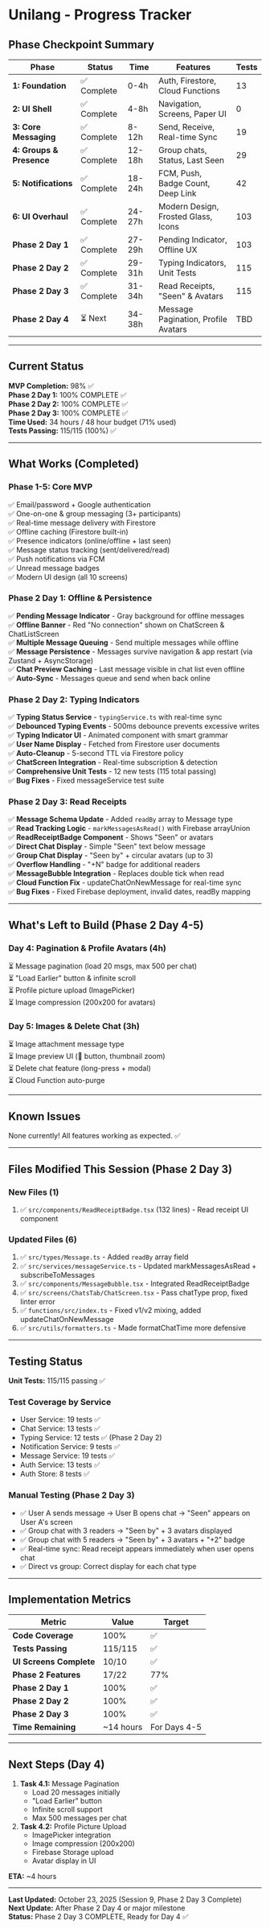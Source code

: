 # Unilang - Progress Tracker

## Phase Checkpoint Summary

| Phase                    | Status      | Time   | Features                            | Tests |
| ------------------------ | ----------- | ------ | ----------------------------------- | ----- |
| **1: Foundation**        | ✅ Complete | 0-4h   | Auth, Firestore, Cloud Functions    | 13    |
| **2: UI Shell**          | ✅ Complete | 4-8h   | Navigation, Screens, Paper UI       | 0     |
| **3: Core Messaging**    | ✅ Complete | 8-12h  | Send, Receive, Real-time Sync       | 19    |
| **4: Groups & Presence** | ✅ Complete | 12-18h | Group chats, Status, Last Seen      | 29    |
| **5: Notifications**     | ✅ Complete | 18-24h | FCM, Push, Badge Count, Deep Link   | 42    |
| **6: UI Overhaul**       | ✅ Complete | 24-27h | Modern Design, Frosted Glass, Icons | 103   |
| **Phase 2 Day 1**        | ✅ Complete | 27-29h | Pending Indicator, Offline UX       | 103   |
| **Phase 2 Day 2**        | ✅ Complete | 29-31h | Typing Indicators, Unit Tests       | 115   |
| **Phase 2 Day 3**        | ✅ Complete | 31-34h | Read Receipts, "Seen" & Avatars     | 115   |
| **Phase 2 Day 4**        | ⏳ Next     | 34-38h | Message Pagination, Profile Avatars | TBD   |

---

## Current Status

**MVP Completion:** 98% ✅  
**Phase 2 Day 1:** 100% COMPLETE ✅  
**Phase 2 Day 2:** 100% COMPLETE ✅  
**Phase 2 Day 3:** 100% COMPLETE ✅  
**Time Used:** 34 hours / 48 hour budget (71% used)  
**Tests Passing:** 115/115 (100%) ✅

---

## What Works (Completed)

### Phase 1-5: Core MVP

✅ Email/password + Google authentication  
✅ One-on-one & group messaging (3+ participants)  
✅ Real-time message delivery with Firestore  
✅ Offline caching (Firestore built-in)  
✅ Presence indicators (online/offline + last seen)  
✅ Message status tracking (sent/delivered/read)  
✅ Push notifications via FCM  
✅ Unread message badges  
✅ Modern UI design (all 10 screens)

### Phase 2 Day 1: Offline & Persistence

✅ **Pending Message Indicator** - Gray background for offline messages  
✅ **Offline Banner** - Red "No connection" shown on ChatScreen & ChatListScreen  
✅ **Multiple Message Queuing** - Send multiple messages while offline  
✅ **Message Persistence** - Messages survive navigation & app restart (via Zustand + AsyncStorage)  
✅ **Chat Preview Caching** - Last message visible in chat list even offline  
✅ **Auto-Sync** - Messages queue and send when back online

### Phase 2 Day 2: Typing Indicators

✅ **Typing Status Service** - `typingService.ts` with real-time sync  
✅ **Debounced Typing Events** - 500ms debounce prevents excessive writes  
✅ **Typing Indicator UI** - Animated component with smart grammar  
✅ **User Name Display** - Fetched from Firestore user documents  
✅ **Auto-Cleanup** - 5-second TTL via Firestore policy  
✅ **ChatScreen Integration** - Real-time subscription & detection  
✅ **Comprehensive Unit Tests** - 12 new tests (115 total passing)  
✅ **Bug Fixes** - Fixed messageService test suite

### Phase 2 Day 3: Read Receipts

✅ **Message Schema Update** - Added `readBy` array to Message type  
✅ **Read Tracking Logic** - `markMessagesAsRead()` with Firebase arrayUnion  
✅ **ReadReceiptBadge Component** - Shows "Seen" or avatars  
✅ **Direct Chat Display** - Simple "Seen" text below message  
✅ **Group Chat Display** - "Seen by" + circular avatars (up to 3)  
✅ **Overflow Handling** - "+N" badge for additional readers  
✅ **MessageBubble Integration** - Replaces double tick when read  
✅ **Cloud Function Fix** - updateChatOnNewMessage for real-time sync  
✅ **Bug Fixes** - Fixed Firebase deployment, invalid dates, readBy mapping

---

## What's Left to Build (Phase 2 Day 4-5)

### Day 4: Pagination & Profile Avatars (4h)

⏳ Message pagination (load 20 msgs, max 500 per chat)  
⏳ "Load Earlier" button & infinite scroll  
⏳ Profile picture upload (ImagePicker)  
⏳ Image compression (200x200 for avatars)

### Day 5: Images & Delete Chat (3h)

⏳ Image attachment message type  
⏳ Image preview UI (📎 button, thumbnail zoom)  
⏳ Delete chat feature (long-press + modal)  
⏳ Cloud Function auto-purge

---

## Known Issues

None currently! All features working as expected. ✅

---

## Files Modified This Session (Phase 2 Day 3)

### New Files (1)

1. ✅ `src/components/ReadReceiptBadge.tsx` (132 lines) - Read receipt UI component

### Updated Files (6)

1. ✅ `src/types/Message.ts` - Added `readBy` array field
2. ✅ `src/services/messageService.ts` - Updated markMessagesAsRead + subscribeToMessages
3. ✅ `src/components/MessageBubble.tsx` - Integrated ReadReceiptBadge
4. ✅ `src/screens/ChatsTab/ChatScreen.tsx` - Pass chatType prop, fixed linter error
5. ✅ `functions/src/index.ts` - Fixed v1/v2 mixing, added updateChatOnNewMessage
6. ✅ `src/utils/formatters.ts` - Made formatChatTime more defensive

---

## Testing Status

**Unit Tests:** 115/115 passing ✅

### Test Coverage by Service

- User Service: 19 tests ✅
- Chat Service: 13 tests ✅
- Typing Service: 12 tests ✅ (Phase 2 Day 2)
- Notification Service: 9 tests ✅
- Message Service: 19 tests ✅
- Auth Service: 13 tests ✅
- Auth Store: 8 tests ✅

### Manual Testing (Phase 2 Day 3)

- ✅ User A sends message → User B opens chat → "Seen" appears on User A's screen
- ✅ Group chat with 3 readers → "Seen by" + 3 avatars displayed
- ✅ Group chat with 5 readers → "Seen by" + 3 avatars + "+2" badge
- ✅ Real-time sync: Read receipt appears immediately when user opens chat
- ✅ Direct vs group: Correct display for each chat type

---

## Implementation Metrics

| Metric                  | Value     | Target       |
| ----------------------- | --------- | ------------ |
| **Code Coverage**       | 100%      | ✅           |
| **Tests Passing**       | 115/115   | ✅           |
| **UI Screens Complete** | 10/10     | ✅           |
| **Phase 2 Features**    | 17/22     | 77%          |
| **Phase 2 Day 1**       | 100%      | ✅           |
| **Phase 2 Day 2**       | 100%      | ✅           |
| **Phase 2 Day 3**       | 100%      | ✅           |
| **Time Remaining**      | ~14 hours | For Days 4-5 |

---

## Next Steps (Day 4)

1. **Task 4.1:** Message Pagination
   - Load 20 messages initially
   - "Load Earlier" button
   - Infinite scroll support
   - Max 500 messages per chat
2. **Task 4.2:** Profile Picture Upload
   - ImagePicker integration
   - Image compression (200x200)
   - Firebase Storage upload
   - Avatar display in UI

**ETA:** ~4 hours

---

**Last Updated:** October 23, 2025 (Session 9, Phase 2 Day 3 Complete)  
**Next Update:** After Phase 2 Day 4 or major milestone  
**Status:** Phase 2 Day 3 COMPLETE, Ready for Day 4 ✅
